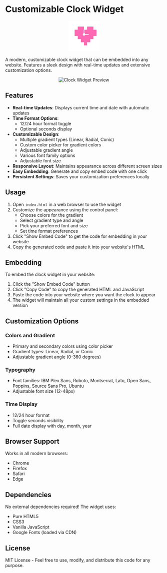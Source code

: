 # Customizable Clock Widget

<div align="center">
  <img src="logo.svg" width="100" height="100" alt="Clock Widget Logo">
</div>

A modern, customizable clock widget that can be embedded into any website. Features a sleek design with real-time updates and extensive customization options.

<div align="center">
  <img src="https://res.cloudinary.com/di7ctlowx/image/upload/v1737177138/screenzy-1737177128467_kuevbo.png" width="800" alt="Clock Widget Preview">
</div>

## Features

- **Real-time Updates**: Displays current time and date with automatic updates
- **Time Format Options**:
  - 12/24 hour format toggle
  - Optional seconds display
- **Customizable Design**:
  - Multiple gradient types (Linear, Radial, Conic)
  - Custom color picker for gradient colors
  - Adjustable gradient angle
  - Various font family options
  - Adjustable font size
- **Responsive Layout**: Maintains appearance across different screen sizes
- **Easy Embedding**: Generate and copy embed code with one click
- **Persistent Settings**: Saves your customization preferences locally

## Usage

1. Open `index.html` in a web browser to use the widget
2. Customize the appearance using the control panel:
   - Choose colors for the gradient
   - Select gradient type and angle
   - Pick your preferred font and size
   - Set time format preferences
3. Click "Show Embed Code" to get the code for embedding in your website
4. Copy the generated code and paste it into your website's HTML

## Embedding

To embed the clock widget in your website:

1. Click the "Show Embed Code" button
2. Click "Copy Code" to copy the generated HTML and JavaScript
3. Paste the code into your website where you want the clock to appear
4. The widget will maintain all your custom settings in the embedded version

## Customization Options

### Colors and Gradient
- Primary and secondary colors using color picker
- Gradient types: Linear, Radial, or Conic
- Adjustable gradient angle (0-360 degrees)

### Typography
- Font families: IBM Plex Sans, Roboto, Montserrat, Lato, Open Sans, Poppins, Source Sans Pro, Ubuntu
- Adjustable font size (12-48px)

### Time Display
- 12/24 hour format
- Toggle seconds visibility
- Full date display with day, month, year

## Browser Support

Works in all modern browsers:
- Chrome
- Firefox
- Safari
- Edge

## Dependencies

No external dependencies required! The widget uses:
- Pure HTML5
- CSS3
- Vanilla JavaScript
- Google Fonts (loaded via CDN)

## License

MIT License - Feel free to use, modify, and distribute this code for any purpose. 
